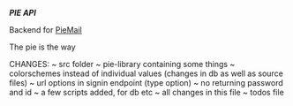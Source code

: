 **_PIE API_**

Backend for [PieMail](https://github.com/beet461/Pie-Mail)

The pie is the way

CHANGES:
    ~ src folder
    ~ pie-library containing some things
    ~ colorschemes instead of individual values (changes in db as well as source files)
    ~ url options in signin endpoint (type option)
    ~ no returning password and id
    ~ a few scripts added, for db etc
    ~ all changes in this file
    ~ todos file
